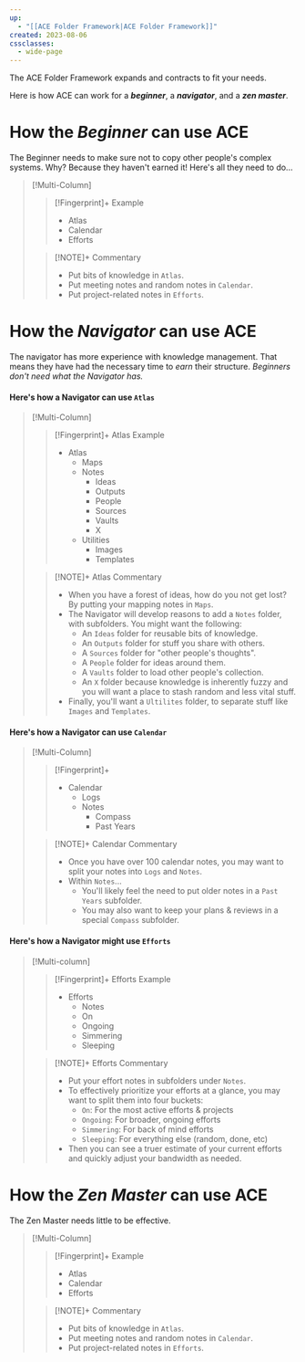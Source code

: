 ```yaml
---
up:
  - "[[ACE Folder Framework|ACE Folder Framework]]"
created: 2023-08-06
cssclasses:
  - wide-page
---
```

The ACE Folder Framework expands and contracts to fit your needs.

Here is how ACE can work for a ***beginner***, a ***navigator***, and a ***zen master***.

# How the ***Beginner*** can use ACE
The Beginner needs to make sure not to copy other people's complex systems. Why? Because they haven't earned it! Here's all they need to do...

> [!Multi-Column]
> 
> > [!Fingerprint]+ Example
> > - Atlas
> > - Calendar
> > - Efforts
> 
> > [!NOTE]+ Commentary
> > - Put bits of knowledge in `Atlas`.
> > - Put meeting notes and random notes in `Calendar`. 
> > - Put project-related notes in `Efforts`. 
> 


# How the ***Navigator*** can use ACE
The navigator has more experience with knowledge management. That means they have had the necessary time to *earn* their structure. *Beginners don't need what the Navigator has.* 

#### Here's how a Navigator can use `Atlas`

> [!Multi-Column]
> 
> > [!Fingerprint]+ Atlas Example
> > - Atlas
> > 	- Maps
> > 	- Notes
> > 		- Ideas
> > 		- Outputs
> > 		- People
> > 		- Sources
> > 		- Vaults
> > 		- X
> > 	- Utilities
> > 		- Images
> > 		- Templates
> 
> > [!NOTE]+ Atlas Commentary
> > - When you have a forest of ideas, how do you not get lost? By putting your mapping notes in `Maps`. 
> > - The Navigator will develop reasons to add a `Notes` folder, with subfolders. You might want the following:
> > 	- An `Ideas` folder for reusable bits of knowledge.
> > 	- An `Outputs` folder for stuff you share with others. 
> > 	- A `Sources` folder for "other people's thoughts".
> > 	- A `People` folder for ideas around them.
> > 	- A `Vaults` folder to load other people's collection. 
> > 	- An `X` folder because knowledge is inherently fuzzy and you will want a place to stash random and less vital stuff. 
> > - Finally, you'll want a `Ultilites` folder, to separate stuff like `Images` and `Templates`.
> 

#### Here's how a Navigator can use `Calendar`

> [!Multi-Column]
> 
> > [!Fingerprint]+
> > - Calendar
> > 	- Logs
> > 	- Notes
> > 		- Compass
> > 		- Past Years
> 
> > [!NOTE]+ Calendar Commentary
> > 
> > - Once you have over 100 calendar notes, you may want to split your notes into `Logs` and `Notes`.
> > - Within `Notes`...
> > 	- You'll likely feel the need to put older notes in a `Past Years` subfolder.
> > 	- You may also want to keep your plans & reviews in a special `Compass` subfolder.
>   

#### Here's how a Navigator might use `Efforts`

> [!Multi-column]
> 
> > [!Fingerprint]+ Efforts Example
> > - Efforts
> > 	- Notes
> > 	- On
> > 	- Ongoing
> > 	- Simmering
> > 	- Sleeping
>
> > [!NOTE]+ Efforts Commentary
> > - Put your effort notes in subfolders under `Notes`. 
> > - To effectively prioritize your efforts at a glance, you may want to split them into four buckets:
> > 	- `On`: For the most active efforts & projects
> > 	- `Ongoing`: For broader, ongoing efforts
> > 	- `Simmering`: For back of mind efforts
> > 	- `Sleeping`: For everything else (random, done, etc)
> > - Then you can see a truer estimate of your current efforts and quickly adjust your bandwidth as needed.
> > 

# How the ***Zen Master*** can use ACE
The Zen Master needs little to be effective.

> [!Multi-Column]
> 
> > [!Fingerprint]+ Example
> > - Atlas
> > - Calendar
> > - Efforts
> 
> > [!NOTE]+ Commentary
> > - Put bits of knowledge in `Atlas`.
> > - Put meeting notes and random notes in `Calendar`. 
> > - Put project-related notes in `Efforts`. 
> 

